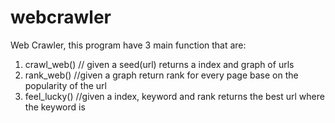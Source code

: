 # webcrawler
Web Crawler, this program have 3 main function that are:
1) crawl_web() // given a seed(url) returns a index and graph of urls
2) rank_web() //given a graph return rank for every page base on the popularity of the url
3) feel_lucky() //given a index, keyword and rank returns the best url where the keyword is 
